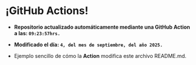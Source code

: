 # ¡GitHub Actions!
* **Repositorio actualizado automáticamente mediante una GitHub Action a las: `09:23:57hrs.`**
* **Modificado el día: `4, del mes de septiembre, del año 2025.`**

* Ejemplo sencillo de cómo la **Action** modifica este archivo README.md.
